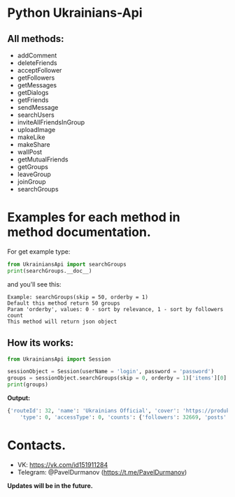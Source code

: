 # Python Ukrainians-Api

## All methods:

* addComment
* deleteFriends
* acceptFollower
* getFollowers
* getMessages
* getDialogs
* getFriends
* sendMessage
* searchUsers
* inviteAllFriendsInGroup
* uploadImage
* makeLike
* makeShare
* wallPost
* getMutualFriends
* getGroups
* leaveGroup
* joinGroup
* searchGroups

# Examples for each method in method documentation.
For get example type:
```python
from UkrainiansApi import searchGroups
print(searchGroups.__doc__)
```
and you'll see this:
```
Example: searchGroups(skip = 50, orderby = 1)
Default this method return 50 groups
Param 'orderby', values: 0 - sort by relevance, 1 - sort by followers count
This method will return json object
```
## How its works:

```python
from UkrainiansApi import Session

sessionObject = Session(userName = 'login', password = 'password')
groups = sessionObject.searchGroups(skip = 0, orderby = 1)['items'][0]
print(groups)
```
__Output:__

```python
{'routeId': 32, 'name': 'Ukrainians Official', 'cover': 'https://produkrainians.blob.core.windows.net/images/32/594bddeab7fa9a178cb5aa1b/community/cover/f3/4735ba6abe.png', 'photo': 'https://produkrainians.blob.core.windows.net/images/32/594bddeab7fa9a178cb5aa1b/community/photo/f4/7903c9c962.png',
    'type': 0, 'accessType': 0, 'counts': {'followers': 32669, 'posts': 0}, 'admins': [], 'dateOfCreation': '0001-01-01T00:00:00+00:00', 'score': 0.0, 'isDeleted': False, 'isBanned': False, 'subjectFirst': 1, 'subjectSecond': 1, 'subjectThird': 5, 'follower': 0, 'isAdmin': False}
```

# Contacts.
* VK: https://vk.com/id151911284
* Telegram: @PavelDurmanov (https://t.me/PavelDurmanov)

__Updates will be in the future.__
